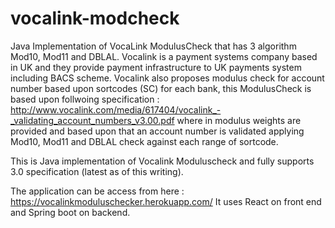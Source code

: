 # vocalink-modcheck
Java Implementation of VocaLink ModulusCheck that has 3 algorithm Mod10, Mod11 and DBLAL.
Vocalink is a payment systems company based in UK and they provide payment infrastructure to UK payments system including BACS scheme. 
Vocalink also proposes modulus check for account number based upon sortcodes (SC) for each bank, this ModulusCheck is based upon follwoing specification : 
http://www.vocalink.com/media/617404/vocalink_-_validating_account_numbers_v3.00.pdf
where in modulus weights are provided and based upon that an account number is validated applying Mod10, Mod11 and DBLAL check against each range of sortcode. 

This is Java implementation of Vocalink Moduluscheck and fully supports 3.0 specification (latest as of this writing). 

The application can be access from here : https://vocalinkmoduluschecker.herokuapp.com/ 
It uses React on front end and Spring boot on backend. 
